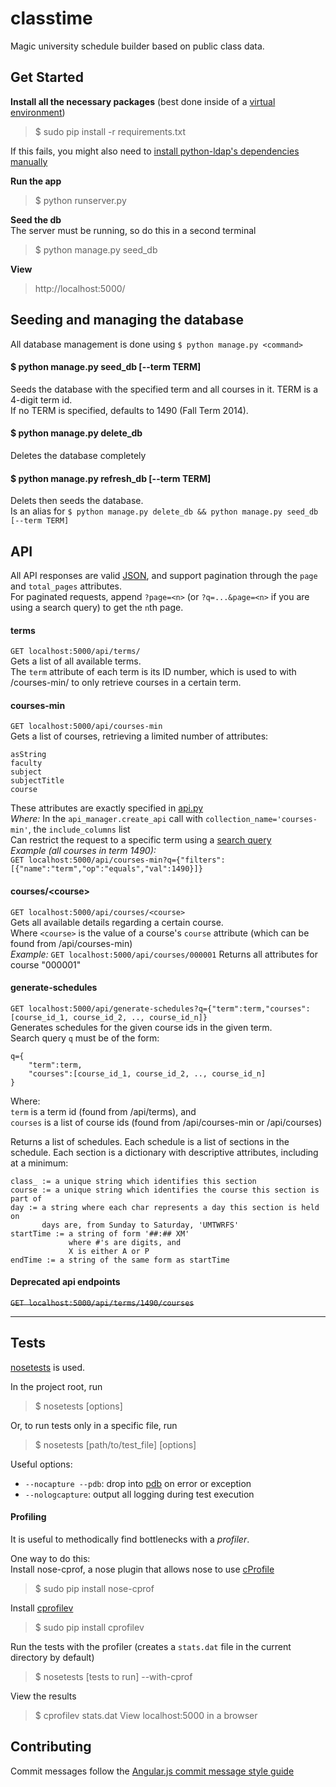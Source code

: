 classtime
=========

Magic university schedule builder based on public class data.  

## Get Started

**Install all the necessary packages** (best done inside of a [virtual environment](http://virtualenv.readthedocs.org/en/latest/virtualenv.html))  
> $ sudo pip install -r requirements.txt

If this fails, you might also need to [install python-ldap's dependencies manually](stackoverflow.com/questions/4768446/python-cant-install-python-ldap)

**Run the app**
> $ python runserver.py

**Seed the db**  
The server must be running, so do this in a second terminal
> $ python manage.py seed_db

**View**
> http://localhost:5000/

## Seeding and managing the database

All database management is done using `$ python manage.py <command>`

#### $ python manage.py seed_db [--term TERM]
Seeds the database with the specified term and all courses in it. 
TERM is a 4-digit term id.  
If no TERM is specified, defaults to 1490 (Fall Term 2014).

#### $ python manage.py delete_db
Deletes the database completely

#### $ python manage.py refresh_db [--term TERM]
Delets then seeds the database.  
Is an alias for `$ python manage.py delete_db && python manage.py seed_db [--term TERM]`

## API

All API responses are valid [JSON](http://json.org/), and support pagination through the `page` and `total_pages` attributes.  
For paginated requests, append `?page=<n>` (or `?q=...&page=<n>` if you are using a search query) to get the `n`th page.

#### terms
`GET localhost:5000/api/terms/`  
Gets a list of all available terms.  
The `term` attribute of each term is its ID number, which is used to with /courses-min/ to only retrieve courses in a certain term.

#### courses-min
`GET localhost:5000/api/courses-min`  
Gets a list of courses, retrieving a limited number of attributes:  
```
asString
faculty
subject
subjectTitle
course
```
These attributes are exactly specified in [api.py](angular_flask/api.py)  
*Where:* In the `api_manager.create_api` call with `collection_name='courses-min'`, the `include_columns` list  
Can restrict the request to a specific term using a [search query](http://flask-restless.readthedocs.org/en/latest/searchformat.html#quick-examples)  
*Example (all courses in term 1490):*  
`GET localhost:5000/api/courses-min?q={"filters":[{"name":"term","op":"equals","val":1490}]}`  

#### courses/\<course\>
`GET localhost:5000/api/courses/<course>`  
Gets all available details regarding a certain course.  
Where `<course>` is the value of a course's `course` attribute (which can be found from /api/courses-min)  
*Example:* `GET localhost:5000/api/courses/000001`
Returns all attributes for course "000001"

#### generate-schedules
`GET localhost:5000/api/generate-schedules?q={"term":term,"courses":[course_id_1, course_id_2, .., course_id_n]}`  
Generates schedules for the given course ids in the given term.  
Search query `q` must be of the form:  
```
q={
    "term":term,
    "courses":[course_id_1, course_id_2, .., course_id_n]
}
```
Where:  
`term` is a term id (found from /api/terms), and  
`courses` is a list of course ids (found from /api/courses-min or /api/courses)

Returns a list of schedules. Each schedule is a list of sections in the schedule.  Each section is a dictionary with descriptive attributes, including at a minimum:
```
class_ := a unique string which identifies this section
course := a unique string which identifies the course this section is part of
day := a string where each char represents a day this section is held on
       days are, from Sunday to Saturday, 'UMTWRFS'
startTime := a string of form '##:## XM'
             where #'s are digits, and 
             X is either A or P
endTime := a string of the same form as startTime
```

#### Deprecated api endpoints
~~`GET localhost:5000/api/terms/1490/courses`~~  

-----

## Tests

[nosetests](https://nose.readthedocs.org/en/latest/) is used.  

In the project root, run  
> $ nosetests [options]

Or, to run tests only in a specific file, run  
> $ nosetests [path/to/test_file] [options]

Useful options:
- `--nocapture --pdb`: drop into [pdb](https://docs.python.org/2/library/pdb.html) on error or exception
- `--nologcapture`: output all logging during test execution

#### Profiling

It is useful to methodically find bottlenecks with a *profiler*.

One way to do this:  
Install nose-cprof, a nose plugin that allows nose to use [cProfile](https://docs.python.org/2/library/profile.html)  
> $ sudo pip install nose-cprof  

Install [cprofilev](http://ymichael.com/2014/03/08/profiling-python-with-cprofile.html)
> $ sudo pip install cprofilev

Run the tests with the profiler (creates a `stats.dat` file in the current directory by default)  
> $ nosetests [tests to run] --with-cprof

View the results  
> $ cprofilev stats.dat
> View localhost:5000 in a browser

## Contributing

Commit messages follow the [Angular.js commit message style guide](https://docs.google.com/document/d/1QrDFcIiPjSLDn3EL15IJygNPiHORgU1_OOAqWjiDU5Y/edit?pli=1#)
